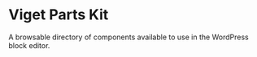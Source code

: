 # Viget Parts Kit

A browsable directory of components available to use in the WordPress block editor.
